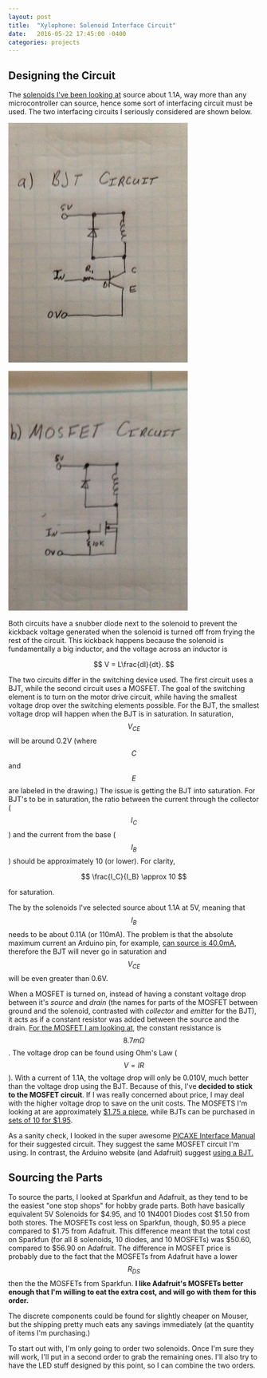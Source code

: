 ```yaml
---
layout: post
title:  "Xylophone: Solenoid Interface Circuit"
date:   2016-05-22 17:45:00 -0400
categories: projects
---
```


## Designing the Circuit

The [solenoids I've been looking at](https://www.adafruit.com/products/2776)
source about 1.1A, way more than any microcontroller can source, hence
some sort of interfacing circuit must be used. The two interfacing
circuits I seriously considered are shown below.

![BJT Circuit](/images/2016-05-22/BJTCircuit.jpg)

![MOSFET Circuit](/images/2016-05-22/MOSFETCircuit.jpg)

Both circuits have a snubber diode next to the solenoid to prevent the kickback
voltage generated when the solenoid is turned off from frying the rest of
the circuit. This kickback happens because the solenoid is fundamentally
a big inductor, and the voltage across an inductor is

$$ V = L\frac{dI}{dt}. $$

The two circuits differ in the switching device used. The first circuit
uses a BJT, while the second circuit uses a MOSFET. The goal of the switching
element is to turn on the motor drive circuit, while having the smallest
voltage drop over the switching elements possible. For the BJT, the
smallest voltage drop will happen when the BJT is in saturation. In
saturation, $$V_{CE}$$ will be around 0.2V (where $$C$$ and $$E$$ are
labeled in the drawing.) The issue is getting the BJT into saturation.
For BJT's to be in saturation, the ratio between the current through
the collector ($$I_C$$) and the current from the base ($$I_B$$) should be approximately 10 (or lower).
For clarity,

$$ \frac{I_C}{I_B} \approx 10 $$

for saturation.

The by the solenoids I've selected source about 1.1A at 5V,
meaning that $$I_B$$ needs to be about 0.11A (or 110mA). The problem is that
the absolute maximum current an Arduino pin, for example, [can source is
40.0mA](http://playground.arduino.cc/Main/ArduinoPinCurrentLimitations),
therefore the BJT will never go in saturation and $$V_{CE}$$ will be
even greater than 0.6V.

When a MOSFET is turned on, instead of having a constant voltage drop between
it's *source* and *drain* (the names for parts of the MOSFET between ground and
the solenoid, contrasted with *collector* and *emitter* for the BJT), it
acts as if a constant resistor was added between the source and the drain.
[For the MOSFET I am looking at](https://www.adafruit.com/products/355), the
constant resistance is $$8.7m\Omega$$. The voltage drop can be found using
Ohm's Law ($$V = IR$$). With a current of 1.1A, the voltage drop will only be
0.010V, much better than the voltage drop using the BJT. Because of this, I've
**decided to stick to the MOSFET circuit**.
If I was really concerned about price, I may deal with the higher voltage
drop to save on the unit costs. The MOSFETS I'm looking at are approximately
[$1.75 a piece](https://www.adafruit.com/product/355),
while BJTs can be purchased in
[sets of 10 for $1.95](https://www.adafruit.com/product/756).

As a sanity check, I looked in the super awesome
[PICAXE Interface Manual](http://www.picaxe.com/docs/picaxe_manual3.pdf) for
their suggested circuit. They suggest the same MOSFET circuit I'm using.
In contrast, the Arduino website (and Adafruit) suggest
[using a BJT.](http://playground.arduino.cc/uploads/Learning/solenoid_driver.pdf)

## Sourcing the Parts

To source the parts, I looked at Sparkfun and Adafruit, as they tend to be the
easiest "one stop shops" for hobby grade parts. Both have basically equivalent
5V Solenoids for $4.95, and 10 1N4001 Diodes cost $1.50 from both stores. The
MOSFETs cost less on Sparkfun, though, $0.95 a piece compared to $1.75
from Adafruit. This difference meant that the total cost on Sparkfun (for
all 8 solenoids, 10 diodes, and 10 MOSFETs) was $50.60, compared to $56.90
on Adafruit. The difference in MOSFET price is probably due to the fact that
the MOSFETs from Adafruit have a lower $$R_{DS}$$ then the the MOSFETs from
Sparkfun. **I like Adafruit's MOSFETs better enough that I'm willing to eat
the extra cost, and will go with them for this order.**

The discrete components could be found for slightly cheaper on Mouser, but the
shipping pretty much eats any savings immediately (at the quantity of items
I'm purchasing.)

To start out with, I'm only going to order two solenoids. Once I'm sure they
will work, I'll put in a second order to grab the remaining ones. I'll
also try to have the LED stuff designed by this point, so I can combine the
two orders.
